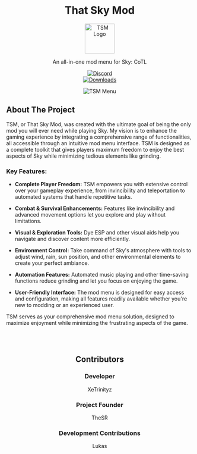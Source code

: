 <a id="readme-top"></a>
<div align="center">
  <!-- PROJECT LOGO -->
  <h1>That Sky Mod</h1>
  <a href="https://github.com/XeTrinityz/TSM-Installer">
    <img src="https://i.ibb.co/qL5TS2q4/icon.png" alt="TSM Logo" width="80" height="80">
  </a>
  <p align="center">
    An all-in-one mod menu for Sky: CoTL
    <br />
    <div align="center">
      <a href="https://discord.gg/kjpGzTU9hH">
        <img src="https://img.shields.io/discord/1247220592919314522?color=7289da&logo=discord&logoColor=white&style=for-the-badge" alt="Discord">
      </a>
      <br>
      <a href="https://github.com/XeTrinityz/ThatSkyMod-Android/releases">
        <img src="https://img.shields.io/github/downloads/XeTrinityz/ThatSkyMod/total?style=for-the-badge" alt="Downloads">
      </a>
    </div>

  </p>
  <!-- SOFTWARE IMAGE -->
  <img src="https://i.ibb.co/hJkFBY06/image.png" alt="TSM Menu">
</div>

## About The Project

TSM, or That Sky Mod, was created with the ultimate goal of being the only mod you will ever need while playing Sky. My vision is to enhance the gaming experience by integrating a comprehensive range of functionalities, all accessible through an intuitive mod menu interface. TSM is designed as a complete toolkit that gives players maximum freedom to enjoy the best aspects of Sky while minimizing tedious elements like grinding.

### Key Features:

- **Complete Player Freedom:** TSM empowers you with extensive control over your gameplay experience, from invincibility and teleportation to automated systems that handle repetitive tasks.

- **Combat & Survival Enhancements:** Features like invincibility and advanced movement options let you explore and play without limitations.

- **Visual & Exploration Tools:** Dye ESP and other visual aids help you navigate and discover content more efficiently.

- **Environment Control:** Take command of Sky's atmosphere with tools to adjust wind, rain, sun position, and other environmental elements to create your perfect ambiance.

- **Automation Features:** Automated music playing and other time-saving functions reduce grinding and let you focus on enjoying the game.

- **User-Friendly Interface:** The mod menu is designed for easy access and configuration, making all features readily available whether you're new to modding or an experienced user.

TSM serves as your comprehensive mod menu solution, designed to maximize enjoyment while minimizing the frustrating aspects of the game.

</br>
</br>
<div align="center">
  
## Contributors
### Developer
XeTrinityz
### Project Founder
TheSR
### Development Contributions
Lukas
</div>

